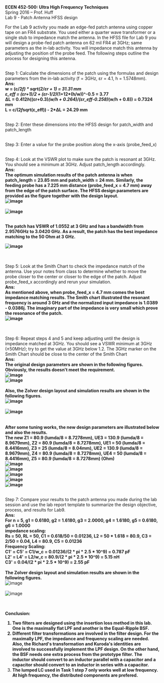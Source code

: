 <b>ECEN 452-500: Ultra High Frequency Techniques</b><br>
Spring 2016 – Prof. Huff<br>
Lab 9 - Patch Antenna HFSS design

For the Lab 9 activity you made an edge-fed patch antenna using copper tape on an FR4 substrate. You used either a quarter wave transformer or a single stub to impedance match the antenna. In the HFSS file for Lab 9 you will design a probe-fed patch antenna on 62 mil FR4 at 3GHz; same parameters as the in-lab activity. You will impedance match this antenna by adjusting the position of the probe feed. The following steps outline the process for designing this antenna.<br>





<br>Step 1: Calculate the dimensions of the patch using the formulas and design parameters from the in-lab activity (f = 3GHz, εr = 4.1, h = 1.5748mm).<br>
<b>Ans:<br>
w = (c/2*f) * sqrt(2/εr + 1) = 31.31 mm<br>
ε_eff = (εr+1)/2  + (εr-1/2)*(1+12*(h/w))^-0.5 = 3.77<br>
ΔL = 0.412*h*((εr+0.3)*(w/h + 0.264)/(εr_eff-0.258)*(w/h + 0.8)) = 0.7324 mm<br>
L = c/(2*f*sqrt(ε_eff)) - 2*ΔL = 24.29 mm<br></b>




<br>Step 2: Enter these dimensions into the HFSS design for patch_width and patch_length<br>


<br>Step 3: Enter a value for the probe position along the x-axis (probe_feed_x)<br>



<br>Step 4: Look at the VSWR plot to make sure the patch is resonant at 3GHz. You should see a minimum at 3GHz. Adjust patch_length accordingly.<br>
<b>Ans:<br>
The optimum simulation results of the patch antenna is when patch_length = 23.85 mm and patch_width = 24 mm. Similarly, the feeding probe has a 7.225 mm distance (probe_feed_x = 4.7 mm) away from the edge of the patch surface. The HFSS design parameters are provided as the figure together with the design layout.<br>
![image](https://github.com/CourseReps/ECEN452-Spring2016/blob/master/Students/StevenYeh/Lab9/patch_hfss_design_parameters.png)<br><br>
![image](https://github.com/CourseReps/ECEN452-Spring2016/blob/master/Students/StevenYeh/Lab9/patch_hfss.png)<br><br>

The patch has VSWR of 1.0552 at 3 GHz and has a bandwidth from 2.9576GHz to 3.0420 GHz. As a result, the patch has the best impedance matching to the 50 Ohm at 3 GHz.

![image](https://github.com/CourseReps/ECEN452-Spring2016/blob/master/Students/StevenYeh/Lab9/patch_hfss_vswr.png)<br><br>
</b>



<br>Step 5: Look at the Smith Chart to check the impedance match of the antenna. Use your notes from class to determine whether to move the probe closer to the center or closer to the edge of the patch. Adjust probe_feed_x accordingly and rerun your simulation.<br>
<b>Ans:<br>
As mentioned above, when probe_feed_x = 4.7 mm comes the best impedance matching results. The Smith chart illustrated the resonant frequency is around 3 GHz and the normalized input impedance is 1.0389 - 0.0386j. The imaginary part of the impedance is very small which prove the resonance of the patch.<br>
![image](https://github.com/CourseReps/ECEN452-Spring2016/blob/master/Students/StevenYeh/Lab9/patch_hfss_smith_chart.png)<br><br>

</b>






<br>Step 6: Repeat steps 4 and 5 and keep adjusting until the design is impedance matched at 3GHz. You should see a VSWR minimum at 3GHz (±50MHz); try to get the value at 3GHz below 1.2. The 3GHz marker on the Smith Chart should be close to the center of the Smith Chart<br>
<b>Ans:<br>
The original design parameters are shown in the following figures. Obviously, the results doesn't meet the requirement.<br>
![image](https://github.com/CourseReps/ECEN452-Spring2016/blob/master/Students/StevenYeh/Lab6/maximally_flat_parameter.jpg)<br>
![image](https://github.com/CourseReps/ECEN452-Spring2016/blob/master/Students/StevenYeh/Lab6/original_maximally_flat_tline_amp_S11_S21.jpg) <br><br>
Also, the Zolver design layout and simulation results are shown in the following figures.<br>
![image](https://github.com/CourseReps/ECEN452-Spring2016/blob/master/Students/StevenYeh/Lab6/N5_MaxFlat_LPF_Tline_Design.jpg)<br><br>
![image](https://github.com/CourseReps/ECEN452-Spring2016/blob/master/Students/StevenYeh/Lab6/N5_MaxFlat_LPF_Tline_Result.jpg)<br><br><br>
After some tuning works, the new design parameters are illustrated below and also the results.<br>
The new Z1 = 80.9 (lumda/8 = 8.7278mm), UE3 = 130.9 (lumda/8 = 8.9679mm), Z2 = 80.9 (lumda/8 = 8.7278mm), UE1 = 50 (lumda/8 = 8.4416mm), Z3 = 25 (lumda/8 = 8.04mm), UE2 = 130.9 (lumda/8 = 8.9679mm), Z4 = 80.9 (lumda/8 = 8.7278mm), UE4 = 50 (lumda/8 = 8.4416mm), Z5 = 80.9 (lumda/8 = 8.7278mm) (Ohm)<br>
![image](https://github.com/CourseReps/ECEN452-Spring2016/blob/master/Students/StevenYeh/Lab6/maximally_flat_tline_parameters.jpg)<br>
![image](https://github.com/CourseReps/ECEN452-Spring2016/blob/master/Students/StevenYeh/Lab6/maximally_flat_tline_amp_S11.jpg) <br>
![image](https://github.com/CourseReps/ECEN452-Spring2016/blob/master/Students/StevenYeh/Lab6/maximally_flat_tline_amp_S21.jpg) <br>
![image](https://github.com/CourseReps/ECEN452-Spring2016/blob/master/Students/StevenYeh/Lab6/maximally_flat_tline_phase_S11.jpg) <br>
![image](https://github.com/CourseReps/ECEN452-Spring2016/blob/master/Students/StevenYeh/Lab6/maximally_flat_tline_phase_S21.jpg) <br></b>

<br>Step 7: Compare your results to the patch antenna you made during the lab session and use the lab report template to summarize the design objective, process, and results for Lab9.<br>
<b>Ans:<br>
For n = 5, g1 = 0.6180, g2 = 1.6180, g3 = 2.0000, g4 = 1.6180, g5 = 0.6180, g6 = 1.0000<br>
impedance scaling:<br>
Rs = 50, RL = 50, C1 = 0.618/50 = 0.01236, L2 = 50 * 1.618 = 80.9, C3 = 2/50 = 0.04, L4 = 80.9, C5 = 0.01236<br>
Frequency Scaling:<br>
C1' = C5' = C1/w_c = 0.01236/(2 * pi * 2.5 * 10^9) = 0.787 pF<br>
L2' = L4' = L2/w_c = 80.9/(2 * pi * 2.5 * 10^9) = 5.15 nH<br>
C3' = 0.04/(2 * pi * 2.5 * 10^9) = 2.55 pF<br><br>
The Zolver design layout and simulation results are shown in the following figures.<br></b>
![image](https://github.com/CourseReps/ECEN452-Spring2016/blob/master/Students/StevenYeh/Lab6/N5_MaxFlat_LPF_LC_Design.jpg)<br><br>
![image](https://github.com/CourseReps/ECEN452-Spring2016/blob/master/Students/StevenYeh/Lab6/N5_MaxFlat_LPF_LC_Result.jpg)<br><br><br>





<b>Conclusion:<br>

1. Two filters are designed using the insertion loss method in this lab. One is the maximally flat LPF and another is the Equal-Ripple BSF.<br>
2. Different filter transformations are involved in the filter design. For the maximally LPF, the impedance and frequency scaling are needed. Also, the Richard's transformation and Kuroda's identities are involved to successfully implement the LPF design. On the other hand, the BSF needs one extra process from the prototype filter. The inductor should convert to an inductor parallel with a capacitor and a capacitor should convert to an inductor in series with a capacitor.
3. The lumped LC used in Task 1 step 7 only works well at low frequency. At high frequency, the distributed components are prefered.</b>
